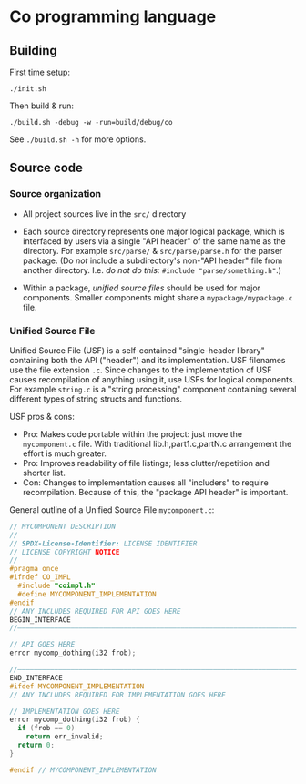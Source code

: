 # Co programming language


## Building

First time setup:

```
./init.sh
```

Then build & run:

```
./build.sh -debug -w -run=build/debug/co
```

See `./build.sh -h` for more options.


## Source code

### Source organization

- All project sources live in the `src/` directory

- Each source directory represents one major logical package, which is interfaced
  by users via a single "API header" of the same name as the directory.
  For example `src/parse/` & `src/parse/parse.h` for the parser package.
  (Do _not_ include a subdirectory's non-"API header" file from another directory.
   I.e. _do not do this:_ `#include "parse/something.h"`.)

- Within a package, _unified source files_ should be used for major components.
  Smaller components might share a `mypackage/mypackage.c` file.


### Unified Source File

Unified Source File (USF) is a self-contained "single-header library" containing both
the API ("header") and its implementation. USF filenames use the file extension `.c`.
Since changes to the implementation of USF causes recompilation of anything using it,
use USFs for logical components.
For example `string.c` is a "string processing" component containing several different
types of string structs and functions.

USF pros & cons:
- Pro: Makes code portable within the project: just move the `mycomponent.c` file.
  With traditional lib.h,part1.c,partN.c arrangement the effort is much greater.
- Pro: Improves readability of file listings; less clutter/repetition and shorter list.
- Con: Changes to implementation causes all "includers" to require recompilation.
  Because of this, the "package API header" is important.

General outline of a Unified Source File `mycomponent.c`:

```c
// MYCOMPONENT DESCRIPTION
//
// SPDX-License-Identifier: LICENSE IDENTIFIER
// LICENSE COPYRIGHT NOTICE
//
#pragma once
#ifndef CO_IMPL
  #include "coimpl.h"
  #define MYCOMPONENT_IMPLEMENTATION
#endif
// ANY INCLUDES REQUIRED FOR API GOES HERE
BEGIN_INTERFACE
//———————————————————————————————————————————————————————————————————————————————————————

// API GOES HERE
error mycomp_dothing(i32 frob);

//———————————————————————————————————————————————————————————————————————————————————————
END_INTERFACE
#ifdef MYCOMPONENT_IMPLEMENTATION
// ANY INCLUDES REQUIRED FOR IMPLEMENTATION GOES HERE

// IMPLEMENTATION GOES HERE
error mycomp_dothing(i32 frob) {
  if (frob == 0)
    return err_invalid;
  return 0;
}

#endif // MYCOMPONENT_IMPLEMENTATION
```
